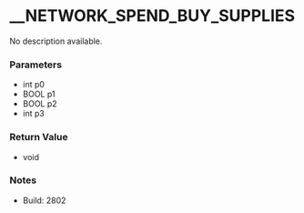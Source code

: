 # __NETWORK_SPEND_BUY_SUPPLIES

No description available.

### Parameters
* int p0
* BOOL p1
* BOOL p2
* int p3

### Return Value
* void

### Notes
* Build: 2802

